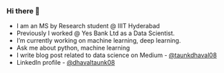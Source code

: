 ### Hi there 👋

<!--
**DhavalTaunk08/DhavalTaunk08** is a ✨ _special_ ✨ repository because its `README.md` (this file) appears on your GitHub profile.
-->
- I am an MS by Research student @ IIIT Hyderabad
- Previously I worked @ Yes Bank Ltd as a Data Scientist.
- I’m currently working on machine learning, deep learning.
- Ask me about python, machine learning
- I write blog post related to data science on Medium - [@taunkdhaval08](https://medium.com/@taunkdhaval08)
- LinkedIn profile - [@dhavaltaunk08](https://linkedin.com/in/dhavaltaunk08/)
